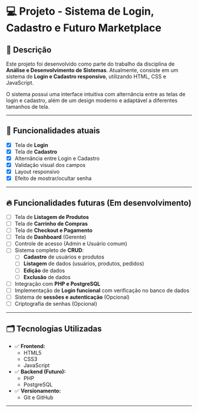 # 💻 Projeto - Sistema de Login, Cadastro e Futuro Marketplace

## 📑 Descrição
Este projeto foi desenvolvido como parte do trabalho da disciplina de **Análise e Desenvolvimento de Sistemas**. Atualmente, consiste em um sistema de **Login e Cadastro responsivo**, utilizando HTML, CSS e JavaScript. 

O sistema possui uma interface intuitiva com alternância entre as telas de login e cadastro, além de um design moderno e adaptável a diferentes tamanhos de tela.

---

## 🚀 Funcionalidades atuais
- [x] Tela de **Login**
- [x] Tela de **Cadastro**
- [x] Alternância entre Login e Cadastro
- [x] Validação visual dos campos
- [x] Layout responsivo
- [x] Efeito de mostrar/ocultar senha

---

## 🔥 Funcionalidades futuras (Em desenvolvimento)
- [ ] Tela de **Listagem de Produtos**
- [ ] Tela de **Carrinho de Compras**
- [ ] Tela de **Checkout e Pagamento**
- [ ] Tela de **Dashboard** (Gerente)
- [ ] Controle de acesso (Admin e Usuário comum)
- [ ] Sistema completo de **CRUD**:
  - [ ] **Cadastro** de usuários e produtos
  - [ ] **Listagem** de dados (usuários, produtos, pedidos)
  - [ ] **Edição** de dados
  - [ ] **Exclusão** de dados
- [ ] Integração com **PHP e PostgreSQL**
- [ ] Implementação de **Login funcional** com verificação no banco de dados
- [ ] Sistema de **sessões e autenticação** (Opcional)
- [ ] Criptografia de senhas (Opcional)

---

## 🗂️ Tecnologias Utilizadas
- ✅ **Frontend:**
  - HTML5
  - CSS3
  - JavaScript
- ✅ **Backend (Futuro):**
  - PHP
  - PostgreSQL
- ✅ **Versionamento:**
  - Git e GitHub

---


